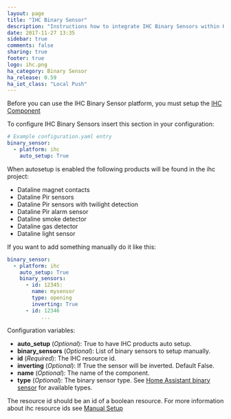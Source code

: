 ```yaml
---
layout: page
title: "IHC Binary Sensor"
description: "Instructions how to integrate IHC Binary Sensors within Home Assistant."
date: 2017-11-27 13:35
sidebar: true
comments: false
sharing: true
footer: true
logo: ihc.png
ha_category: Binary Sensor
ha_release: 0.59
ha_iot_class: "Local Push"
---
```


Before you can use the IHC Binary Sensor platform, you must setup the [IHC Component](../ihc/)

To configure IHC Binary Sensors insert this section in your configuration:

```yaml
# Example configuration.yaml entry
binary_sensor:
  - platform: ihc
    auto_setup: True
```

When autosetup is enabled the following products will be found in the ihc project:

* Dataline magnet contacts
* Dataline Pir sensors
* Dataline Pir sensors with twilight detection
* Dataline Pir alarm sensor
* Dataline smoke detector
* Dataline gas detector
* Dataline light sensor

If you want to add something manually do it like this:

```yaml
binary_sensor:
  - platform: ihc
    auto_setup: True
    binary_sensors:
      - id: 12345: 
        name: mysensor
        type: opening
        inverting: True
      - id: 12346
           ...
```

Configuration variables:
- **auto_setup** (*Optional*): True to have IHC products auto setup.
- **binary_sensors** (*Optional*): List of binary sensors to setup manually.
- **id** (*Required*): The IHC resource id.
- **inverting** (*Optional*): If True the sensor will be inverted. Default False.
- **name** (*Optional*): The name of the component.
- **type** (*Optional*): The binary sensor type. See [Home Assistant binary sensor](../binary_sensor/) for available types.

The resource id should be an id of a boolean resource.
For more information about ihc resource ids see [Manual Setup](../ihc#manualy-setup)


